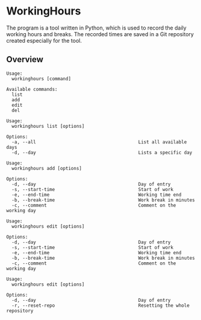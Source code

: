 # WorkingHours

The program is a tool written in Python, which is used to record the daily working hours and breaks.
The recorded times are saved in a Git repository created especially for the tool.

## Overview
```
Usage:
  workinghours [command]

Available commands:
  list
  add
  edit
  del
```

```
Usage:
  workinghours list [options]

Options:
  -a, --all                                      List all available days
  -d, --day                                      Lists a specific day
```

```
Usage:
  workinghours add [options]

Options:
  -d, --day                                      Day of entry
  -s, --start-time                               Start of work
  -e, --end-time                                 Working time end
  -b, --break-time                               Work break in minutes
  -c, --comment                                  Comment on the working day
```

```
Usage:
  workinghours edit [options]

Options:
  -d, --day                                      Day of entry
  -s, --start-time                               Start of work
  -e, --end-time                                 Working time end
  -b, --break-time                               Work break in minutes
  -c, --comment                                  Comment on the working day
```

```
Usage:
  workinghours edit [options]

Options:
  -d, --day                                      Day of entry
  -r, --reset-repo                               Resetting the whole repository
```
